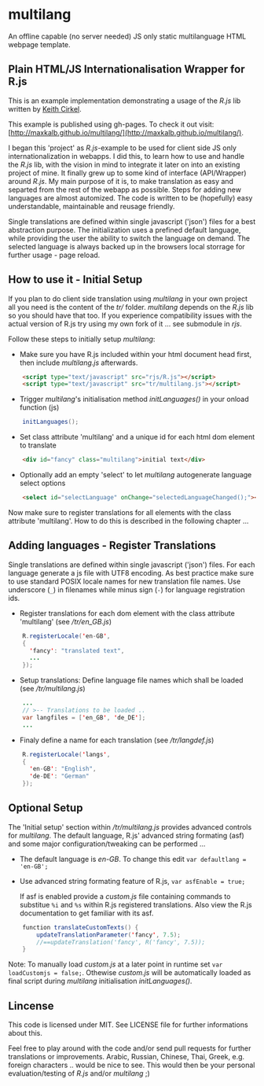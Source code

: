 # multilang

An offline capable (no server needed) JS only static multilanguage HTML webpage template.

## Plain HTML/JS Internationalisation Wrapper for R.js

This is an example implementation demonstrating a usage of the _R.js_ lib written by [Keith Cirkel](https://github.com/keithamus).

This example is published using gh-pages. To check it out visit: [http://maxkalb.github.io/multilang/](http://maxkalb.github.io/multilang/).

I began this 'project' as _R.js_-example to be used for client side JS only internationalization 
in webapps. I did this, to learn how to use and handle the _R.js_ lib, with the vision in mind to integrate it later on into an existing project of mine. 
It finally grew up to some kind of interface (API/Wrapper) around _R.js_. My main purpose of it is, to make translation as easy 
and separted from the rest of the webapp as possible. Steps for adding new languages are almost automized. The code is
written to be (hopefully) easy understandable, maintainable and reusage friendly.

Single translations are defined within single javascript ('json') files for a best abstraction purpose. The initialization uses a prefined 
default language, while providing the user the ability to switch the language on demand. The selected language is always 
backed up in the browsers local storrage for further usage - page reload. 

## How to use it - Initial Setup
If you plan to do client side translation using _multilang_ in your own project all you need is the content of the _tr/_ folder. _multilang_ depends on the _R.js_ lib so you should have that too. If you experience compatibility issues with the actual version of R.js try using my own fork of it ... see submodule in _rjs_.

Follow these steps to initially setup _multilang_:

- Make sure you have R.js included within your html document head first, then include _multilang.js_ afterwards.
```html
    <script type="text/javascript" src="rjs/R.js"></script>
    <script type="text/javascript" src="tr/multilang.js"></script>
```
- Trigger _multilang_'s initialisation method _initLanguages()_ in your onload function (js)

```java    
    initLanguages();
```
- Set class attribute 'multilang' and a unique id for each html dom element to translate
```html
    <div id="fancy" class="multilang">initial text</div>
```
- Optionally add an empty 'select' to let _multilang_ autogenerate language select options
```html
    <select id="selectLanguage" onChange="selectedLanguageChanged();"></select>
```

Now make sure to register translations for all elements with the class attribute 'multilang'. How to do this is described in the following chapter ...  

## Adding languages - Register Translations

Single translations are defined within single javascript ('json') files. For each language generate a js file with UTF8 encoding. As best practice make sure to use standard POSIX locale names for new translation file names. Use underscore (`_`) in filenames while minus sign (`-`) for language registration ids. 

- Register translations for each dom element with the class attribute 'multilang' (see _/tr/en_GB.js_)
```java
    R.registerLocale('en-GB', 
    {
      'fancy': "translated text",
      ...
    });
```
- Setup translations: Define language file names which shall be loaded (see _/tr/multilang.js_)
```java
    ...
    // >-- Translations to be loaded .. 
    var langfiles = ['en_GB', 'de_DE'];
    ...
```
- Finaly define a name for each translation (see _/tr/langdef.js_)
```java
    R.registerLocale('langs', 
    { 
      'en-GB': "English",
      'de-DE': "German"
    });    
```

## Optional Setup

The 'Initial setup' section within _/tr/multilang.js_ provides advanced controls for _multilang_. The default language, R.js' advanced string formating (asf) and some major configuration/tweaking can be performed ...
    
- The default language is _en-GB_. To change this edit `var defaultlang = 'en-GB';`
    
- Use advanced string formating feature of R.js, `var asfEnable = true;`
         
    If asf is enabled provide a _custom.js_ file containing commands to substitue `%i` and `%s` within R.js registered translations. Also view the R.js documentation to get familiar with its asf.
```java
    function translateCustomTexts() {
        updateTranslationParameter('fancy', 7.5);
        //==updateTranslation('fancy', R('fancy', 7.5));
    }
```
Note: To manually load _custom.js_ at a later point in runtime set `var loadCustomjs = false;`. Othewise _custom.js_ will be automatically loaded as final script during _multilang_ initialisation _initLanguages()_.  

## Lincense
This code is licensed under MIT. See LICENSE file for further informations about this. 

Feel free to play around with the code and/or send pull requests for further translations or improvements. Arabic, Russian, Chinese, Thai, Greek, e.g. foreign characters .. would be nice to see. This would then be your personal evaluation/testing of _R.js_ and/or _multilang_ ;)
